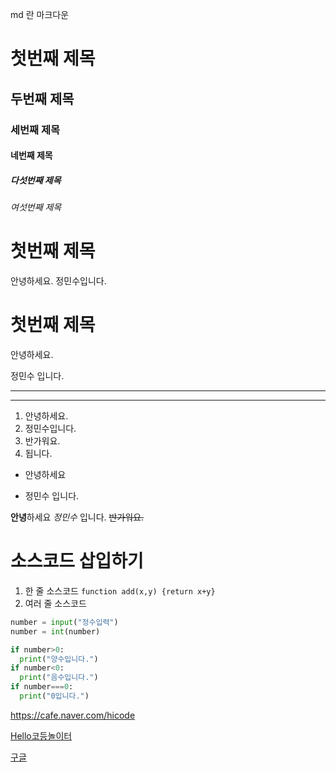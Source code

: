 md 란 마크다운
# 첫번째 제목
## 두번째 제목
### 세번째 제목
#### 네번째 제목
##### 다섯번째 제목
###### 여섯번째 제목

# 첫번째 제목
안녕하세요.
정민수입니다.

# 첫번째 제목
안녕하세요.

정민수 입니다.

---
***

1. 안녕하세요.
2. 정민수입니다.
3. 반가워요.
4. 됩니다.

+ 안녕하세요
- 정민수 입니다.

**안녕**하세요
_정민수_ 입니다.
~~반가워요.~~

# 소스코드 삽입하기
1. 한 줄 소스코드
`function add(x,y) {return x+y}`
2. 여러 줄 소스코드
```python
number = input("정수입력")
number = int(number)

if number>0:
  print("양수입니다.")
if number<0:
  print("음수입니다.")
if number===0:
  print("0입니다.")
```

<https://cafe.naver.com/hicode>

[Hello코등놀이터](https://cafe.naver.com/hicode)

[구글](https://google.com, "검색 사이트")


